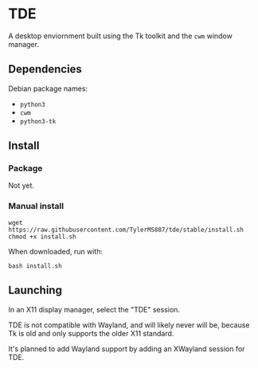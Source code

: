 # TDE

A desktop enviornment built using the Tk toolkit and the `cwm` window manager.

## Dependencies

Debian package names:

* `python3`
* `cwm`
* `python3-tk`

## Install

### Package

Not yet.

### Manual install

```
wget https://raw.githubusercontent.com/TylerMS887/tde/stable/install.sh
chmod +x install.sh
```

When downloaded, run with:

```
bash install.sh
```

## Launching

In an X11 display manager, select the "TDE" session.

TDE is not compatible with Wayland, and will likely never will be, because Tk
is old and only supports the older X11 standard.

It's planned to add Wayland support by adding an XWayland session for TDE.
